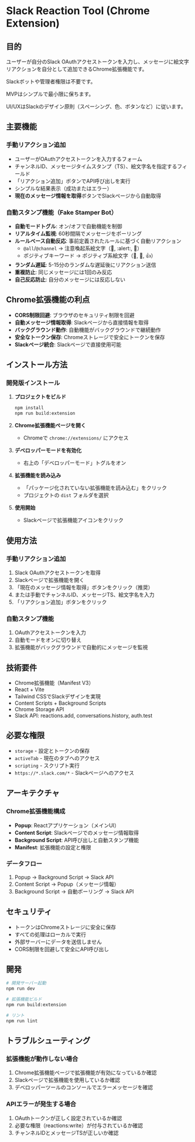 # Slack Reaction Tool (Chrome Extension)

## 目的

ユーザーが自分のSlack OAuthアクセストークンを入力し、メッセージに絵文字リアクションを自分として追加できるChrome拡張機能です。

Slackボットや管理者権限は不要です。

MVPはシンプルで最小限に保ちます。

UI/UXはSlackのデザイン原則（スペーシング、色、ボタンなど）に従います。

## 主要機能

### 手動リアクション追加
- ユーザーがOAuthアクセストークンを入力するフォーム
- チャンネルID、メッセージタイムスタンプ（TS）、絵文字名を指定するフィールド
- 「リアクション追加」ボタンでAPI呼び出しを実行
- シンプルな結果表示（成功またはエラー）
- **現在のメッセージ情報を取得**ボタンでSlackページから自動取得

### 自動スタンプ機能（Fake Stamper Bot）
- **自動モードトグル**: オン/オフで自動機能を制御
- **リアルタイム監視**: 60秒間隔でメッセージをポーリング
- **ルールベース自動反応**: 事前定義されたルールに基づく自動リアクション
  - `@all`/`@channel` → 注意喚起系絵文字（:eyes:, :alert:, :loudspeaker:）
  - ポジティブキーワード → ポジティブ系絵文字（:clap:, :pray:, :thumbsup:）
- **ランダム遅延**: 5-15分のランダムな遅延後にリアクション送信
- **重複防止**: 同じメッセージには1回のみ反応
- **自己反応防止**: 自分のメッセージには反応しない

## Chrome拡張機能の利点

- **CORS制限回避**: ブラウザのセキュリティ制限を回避
- **自動メッセージ情報取得**: Slackページから直接情報を取得
- **バックグラウンド動作**: 自動機能がバックグラウンドで継続動作
- **安全なトークン保存**: Chromeストレージで安全にトークンを保存
- **Slackページ統合**: Slackページで直接使用可能

## インストール方法

### 開発版インストール

1. **プロジェクトをビルド**
   ```bash
   npm install
   npm run build:extension
   ```

2. **Chrome拡張機能ページを開く**
   - Chromeで `chrome://extensions/` にアクセス

3. **デベロッパーモードを有効化**
   - 右上の「デベロッパーモード」トグルをオン

4. **拡張機能を読み込み**
   - 「パッケージ化されていない拡張機能を読み込む」をクリック
   - プロジェクトの `dist` フォルダを選択

5. **使用開始**
   - Slackページで拡張機能アイコンをクリック

## 使用方法

### 手動リアクション追加
1. Slack OAuthアクセストークンを取得
2. Slackページで拡張機能を開く
3. 「現在のメッセージ情報を取得」ボタンをクリック（推奨）
4. または手動でチャンネルID、メッセージTS、絵文字名を入力
5. 「リアクション追加」ボタンをクリック

### 自動スタンプ機能
1. OAuthアクセストークンを入力
2. 自動モードをオンに切り替え
3. 拡張機能がバックグラウンドで自動的にメッセージを監視

## 技術要件

- Chrome拡張機能（Manifest V3）
- React + Vite
- Tailwind CSSでSlackデザインを実現
- Content Scripts + Background Scripts
- Chrome Storage API
- Slack API: reactions.add, conversations.history, auth.test

## 必要な権限

- `storage` - 設定とトークンの保存
- `activeTab` - 現在のタブへのアクセス
- `scripting` - スクリプト実行
- `https://*.slack.com/*` - Slackページへのアクセス

## アーキテクチャ

### Chrome拡張機能構成
- **Popup**: Reactアプリケーション（メインUI）
- **Content Script**: Slackページでのメッセージ情報取得
- **Background Script**: API呼び出しと自動スタンプ機能
- **Manifest**: 拡張機能の設定と権限

### データフロー
1. Popup → Background Script → Slack API
2. Content Script → Popup（メッセージ情報）
3. Background Script → 自動ポーリング → Slack API

## セキュリティ

- トークンはChromeストレージに安全に保存
- すべての処理はローカルで実行
- 外部サーバーにデータを送信しません
- CORS制限を回避して安全にAPI呼び出し

## 開発

```bash
# 開発サーバー起動
npm run dev

# 拡張機能ビルド
npm run build:extension

# リント
npm run lint
```

## トラブルシューティング

### 拡張機能が動作しない場合
1. Chrome拡張機能ページで拡張機能が有効になっているか確認
2. Slackページで拡張機能を使用しているか確認
3. デベロッパーツールのコンソールでエラーメッセージを確認

### APIエラーが発生する場合
1. OAuthトークンが正しく設定されているか確認
2. 必要な権限（reactions:write）が付与されているか確認
3. チャンネルIDとメッセージTSが正しいか確認 